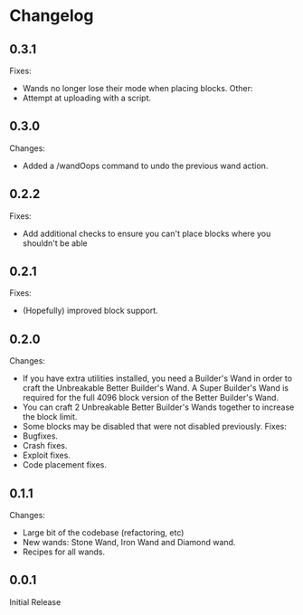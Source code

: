 Changelog
=========

0.3.1
------
Fixes:
* Wands no longer lose their mode when placing blocks.
Other:
* Attempt at uploading with a script.

0.3.0
-----
Changes:
* Added a /wandOops command to undo the previous wand action.

0.2.2
-----
Fixes:
* Add additional checks to ensure you can't place blocks where you shouldn't be able

0.2.1
-----
Fixes:
* (Hopefully) improved block support.

0.2.0
-----
Changes:
* If you have extra utilities installed, you need a Builder's Wand in order to craft the Unbreakable Better Builder's Wand. A Super Builder's Wand is required for the full 4096 block version of the Better Builder's Wand.
* You can craft 2 Unbreakable Better Builder's Wands together to increase the block limit.
* Some blocks may be disabled that were not disabled previously.
Fixes:
* Bugfixes.
* Crash fixes.
* Exploit fixes.
* Code placement fixes.

0.1.1
-----
Changes:
* Large bit of the codebase (refactoring, etc)
* New wands: Stone Wand, Iron Wand and Diamond wand.
* Recipes for all wands.

0.0.1
-----
Initial Release

